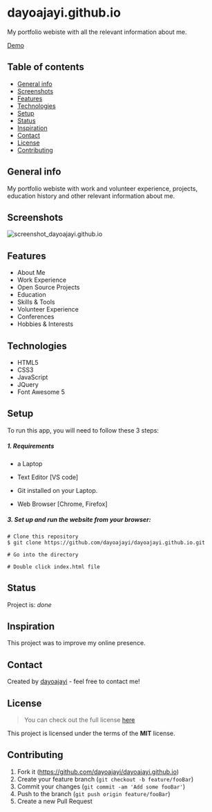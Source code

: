 # dayoajayi.github.io
My portfolio webiste with all the relevant information about me.


[Demo](https://dayoajayi.github.io/)


## Table of contents

* [General info](#general-info)
* [Screenshots](#screenshots)
* [Features](#features)
* [Technologies](#technologies)
* [Setup](#setup)
* [Status](#status)
* [Inspiration](#inspiration)
* [Contact](#contact)
* [License](#license)
* [Contributing](#contributing)

## General info
My portfolio webiste with work and volunteer experience, projects, education history and other relevant information about me. 

## Screenshots

![screenshot_dayoajayi.github.io](https://user-images.githubusercontent.com/19711677/83099417-eceea480-a072-11ea-96a6-0dc577eabfe2.png)
  
## Features

* About Me
* Work Experience
* Open Source Projects
* Education
* Skills & Tools
* Volunteer Experience
* Conferences
* Hobbies & Interests

## Technologies
* HTML5
* CSS3
* JavaScript
* JQuery 
* Font Awesome 5


## Setup
To run this app, you will need to follow these 3 steps:

##### 1. Requirements 
  - a Laptop

  - Text Editor [VS code]

  - Git installed on your Laptop. 
  
  - Web Browser [Chrome, Firefox]


##### 3. Set up and run the website from your browser:
  ```
  # Clone this repository
  $ git clone https://github.com/dayoajayi/dayoajayi.github.io.git

  # Go into the directory 

  # Double click index.html file
 
  ```

## Status
Project is: _done_

## Inspiration
This project was to improve my online presence.


## Contact
Created by [dayoajayi](https://dayoajayi.github.io/) - feel free to contact me!

## License
>You can check out the full license [here](https://github.com/dayoajayi/dayoajayi.github.io/blob/master/LICENSE.md)

This project is licensed under the terms of the **MIT** license.

## Contributing

1. Fork it (<https://github.com/dayoajayi/dayoajayi.github.io>)
2. Create your feature branch (`git checkout -b feature/fooBar`)
3. Commit your changes (`git commit -am 'Add some fooBar'`)
4. Push to the branch (`git push origin feature/fooBar`)
5. Create a new Pull Request

